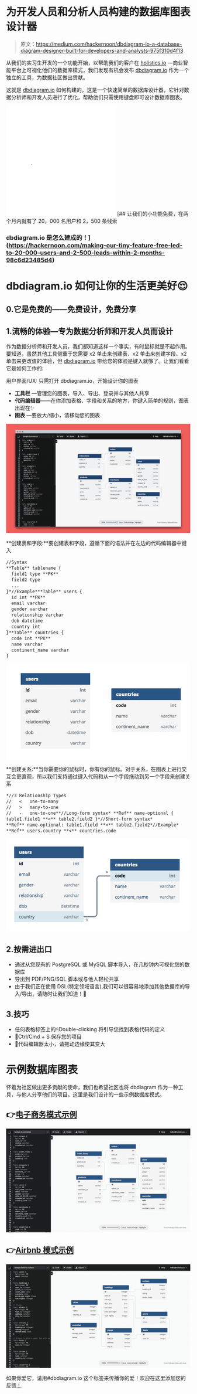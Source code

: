 # 为开发人员和分析人员构建的数据库图表设计器

> 原文：<https://medium.com/hackernoon/dbdiagram-io-a-database-diagram-designer-built-for-developers-and-analysts-975f310d4f13>

从我们的实习生开发的一个功能开始，以帮助我们的客户在 [holistics.io](http://holistics.io) —商业智能平台上可视化他们的数据库模式，我们发现有机会发布 [dbdiagram.io](http://dbdiagram.io) 作为一个独立的工具，为数据社区做出贡献。

这就是 [dbdiagram.io](http://dbdiagram.io) 如何构建的，这是一个快速简单的数据库设计器，它针对数据分析师和开发人员进行了优化，帮助他们只需使用键盘即可设计数据库图表。

![](img/be2736d8cd127a07542bc2d363efde63.png)[](https://hackernoon.com/making-our-tiny-feature-free-led-to-20-000-users-and-2-500-leads-within-2-months-98c6d23485d4) [## 让我们的小功能免费，在两个月内就有了 20，000 名用户和 2，500 条线索

### dbdiagram.io 是怎么建成的！](https://hackernoon.com/making-our-tiny-feature-free-led-to-20-000-users-and-2-500-leads-within-2-months-98c6d23485d4) 

# dbdiagram.io 如何让你的生活更美好😌

## 0.它是免费的——免费设计，免费分享

## 1.流畅的体验—专为数据分析师和开发人员而设计

作为数据分析师和开发人员，我们都知道这样一个事实，有时鼠标就是不起作用。要知道，虽然其他工具侧重于您需要 x2 单击来创建表、x2 单击来创建字段、x2 单击来更改值的体验，但 [dbdiagram.io](http://dbdiagram.io) 带给您的体验是键入就够了。让我们看看它是如何工作的:

用户界面/UX: 只需打开 dbdiagram.io，开始设计你的图表

*   **工具栏** —管理您的图表，导入、导出、登录并与其他人共享
*   **代码编辑器**——在你添加表格、字段和关系的地方，你键入简单的规则，图表出现在✨
*   **图表** —要放大/缩小，请移动您的图表

![](img/b94c3b7130777a32fc08f72d5ed1f42c.png)

**创建表和字段:**要创建表和字段，遵循下面的语法并在左边的代码编辑器中键入

```
//Syntax
**Table** tablename {
  field1 type **PK**
  field2 type
  ...
}*//Example***Table** users {
  id int **PK**
  email varchar
  gender varchar
  relationship varchar
  dob datetime
  country int
}**Table** countries {    
  code int **PK**
  name varchar
  continent_name varchar
}
```

![](img/902dbd320ca1716d469e20a442cadff3.png)

**创建关系:**当你需要你的鼠标时，你有你的鼠标。对于关系，在图表上进行交互会更直观，所以我们支持通过键入代码和从一个字段拖动到另一个字段来创建关系

```
*//3 Relationship Types
//   <   one-to-many
//   >   many-to-one
//   -   one-to-one**//Long-form syntax* **Ref** name-optional { table1.field1 **<** table2.field2 }*//Short-form syntax*
**Ref** name-optional: table1.field **<** table2.field2*//Example* **Ref** users.country **<** countries.code
```

![](img/dac5520e4105413e22e51770e3e888b7.png)

## 2.按需进出口

*   通过从您现有的 PostgreSQL 或 MySQL 脚本导入，在几秒钟内可视化您的数据库
*   导出到 PDF/PNG/SQL 脚本或与他人轻松共享
*   由于我们正在使用 DSL(特定领域语言),我们可以很容易地添加其他数据库的导入/导出，请随时让我们知道！👐

## 3.技巧

*   任何表格标签上的🖱Double-clicking 将引导您找到表格代码的定义
*   💾Ctrl/Cmd + S 保存您的项目
*   🤔代码编辑器太小，请拖动边缘使其变大

# 示例数据库图表

怀着为社区做出更多贡献的使命，我们也希望社区也将 dbdiagram 作为一种工具，与他人分享他们的项目。这里是我们设计的一些示例数据库模式。

## 👉[电子商务模式示例](https://dbdiagram.io/d/5b714ac98e7b0f0014dc235d)

![](img/fe64f7871b62b0ed58e7f1b23a4434a3.png)

## 👉[Airbnb 模式示例](https://dbdiagram.io/d/5b8d6f49286d31001428ae8b)

![](img/a404e60486d136a3e2c8d101f9b6921d.png)

如果你爱它，请用#dbdiagram.io 这个标签来传播你的爱！欢迎在这里添加您的反馈[！](https://goo.gl/forms/88AmYOyiIiTuFuzG3)
